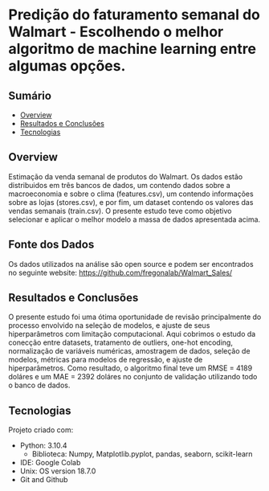 # Predição do faturamento semanal do Walmart - Escolhendo o melhor algoritmo de machine learning entre algumas opções.

## Sumário
* [Overview](#overview)
* [Resultados e Conclusões](#Resultados)
* [Tecnologias](#tecnologias)

## Overview
Estimação da venda semanal de produtos do Walmart. Os dados estão distribuidos em três bancos de dados, um contendo dados sobre a macroeconomia e sobre o clima (features.csv), um contendo informações sobre as lojas (stores.csv), e por fim, um dataset contendo os valores das vendas semanais (train.csv). O presente estudo teve como objetivo selecionar e aplicar o melhor modelo a massa de dados apresentada acima.

## Fonte dos Dados
Os dados utilizados na análise são open source e podem ser encontrados no seguinte website: https://github.com/fregonalab/Walmart_Sales/

## Resultados e Conclusões
O presente estudo foi uma ótima oportunidade de revisão principalmente do processo envolvido na seleção de modelos, e ajuste de seus hiperparâmetros com limitação computacional. Aqui cobrimos o estudo da conecção entre datasets, tratamento de outliers, one-hot encoding, normalização de variáveis numéricas, amostragem de dados, seleção de modelos, métricas para modelos de regressão, e ajuste de hiperparâmetros. Como resultado, o algoritmo final teve um RMSE = 4189 doláres e um MAE = 2392 doláres no conjunto de validação utilizando todo o banco de dados.
	
## Tecnologias
Projeto criado com:
* Python: 3.10.4
  * Biblioteca: Numpy, Matplotlib.pyplot, pandas, seaborn, scikit-learn
* IDE: Google Colab
* Unix: OS version 18.7.0
* Git and Github
